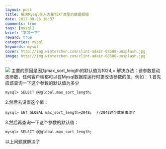 ```yaml
---
layout: post
title: 解决Mysql存入大量TEXT类型的数据报错
date: 2017-09-26 16:37
comments: true
tags: [mysql]
brief: "学习一下"
reward: true
categories: mysql
keywords: mysql
cover: http://img.winterchen.com/clint-adair-68588-unsplash.jpg
image: http://img.winterchen.com/clint-adair-68588-unsplash.jpg
---
```


![](http://img.winterchen.com/clint-adair-68588-unsplash.jpg)
主要的原因是因为max_sort_length的默认值为1024,=
解决办法：该参数是动态参数，任何客户端都可以在Mysql数据库运行时更改该参数的值，例如：
1.首先应该查询一下这个参数的默认值为多少
```
mysql> SELECT @@global.max_sort_length;
```
<!-- more -->
2.然后去设置这个值：

```
mysql> SET GLOBAL max_sort_length=2048;  //2048这个数值由你了
```
3.然后再查询一下这个参数的默认值：
```
mysql> SELECT @@global.max_sort_length;
```
以上问题就解决了
